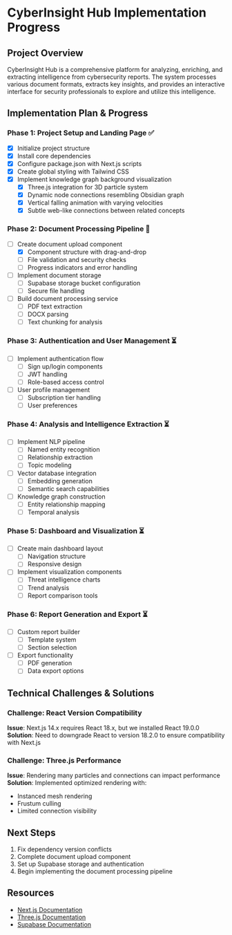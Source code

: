 # CyberInsight Hub Implementation Progress

## Project Overview
CyberInsight Hub is a comprehensive platform for analyzing, enriching, and extracting intelligence from cybersecurity reports. The system processes various document formats, extracts key insights, and provides an interactive interface for security professionals to explore and utilize this intelligence.

## Implementation Plan & Progress

### Phase 1: Project Setup and Landing Page ✅
- [x] Initialize project structure
- [x] Install core dependencies
- [x] Configure package.json with Next.js scripts
- [x] Create global styling with Tailwind CSS
- [x] Implement knowledge graph background visualization
  - [x] Three.js integration for 3D particle system
  - [x] Dynamic node connections resembling Obsidian graph
  - [x] Vertical falling animation with varying velocities
  - [x] Subtle web-like connections between related concepts

### Phase 2: Document Processing Pipeline 🔄
- [ ] Create document upload component
  - [x] Component structure with drag-and-drop
  - [ ] File validation and security checks
  - [ ] Progress indicators and error handling
- [ ] Implement document storage
  - [ ] Supabase storage bucket configuration
  - [ ] Secure file handling
- [ ] Build document processing service
  - [ ] PDF text extraction
  - [ ] DOCX parsing
  - [ ] Text chunking for analysis

### Phase 3: Authentication and User Management ⏳
- [ ] Implement authentication flow
  - [ ] Sign up/login components
  - [ ] JWT handling
  - [ ] Role-based access control
- [ ] User profile management
  - [ ] Subscription tier handling
  - [ ] User preferences

### Phase 4: Analysis and Intelligence Extraction ⏳
- [ ] Implement NLP pipeline
  - [ ] Named entity recognition
  - [ ] Relationship extraction
  - [ ] Topic modeling
- [ ] Vector database integration
  - [ ] Embedding generation
  - [ ] Semantic search capabilities
- [ ] Knowledge graph construction
  - [ ] Entity relationship mapping
  - [ ] Temporal analysis

### Phase 5: Dashboard and Visualization ⏳
- [ ] Create main dashboard layout
  - [ ] Navigation structure
  - [ ] Responsive design
- [ ] Implement visualization components
  - [ ] Threat intelligence charts
  - [ ] Trend analysis
  - [ ] Report comparison tools

### Phase 6: Report Generation and Export ⏳
- [ ] Custom report builder
  - [ ] Template system
  - [ ] Section selection
- [ ] Export functionality
  - [ ] PDF generation
  - [ ] Data export options

## Technical Challenges & Solutions

### Challenge: React Version Compatibility
**Issue**: Next.js 14.x requires React 18.x, but we installed React 19.0.0
**Solution**: Need to downgrade React to version 18.2.0 to ensure compatibility with Next.js

### Challenge: Three.js Performance
**Issue**: Rendering many particles and connections can impact performance
**Solution**: Implemented optimized rendering with:
- Instanced mesh rendering
- Frustum culling
- Limited connection visibility

## Next Steps
1. Fix dependency version conflicts
2. Complete document upload component
3. Set up Supabase storage and authentication
4. Begin implementing the document processing pipeline

## Resources
- [Next.js Documentation](https://nextjs.org/docs)
- [Three.js Documentation](https://threejs.org/docs/)
- [Supabase Documentation](https://supabase.io/docs)